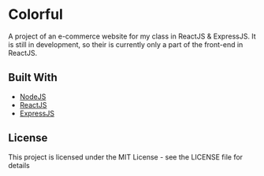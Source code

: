 # Colorful

A project of an e-commerce website for my class in ReactJS & ExpressJS.
It is still in development, so their is currently only a part of the front-end in ReactJS.

## Built With
-   [NodeJS](https://nodejs.dev)
-   [ReactJS](https://reactjs.org)
-   [ExpressJS](https://expressjs.com)

## License
This project is licensed under the MIT License - see the LICENSE file for details
